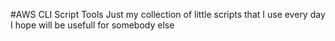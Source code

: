#AWS CLI Script Tools
Just my collection of little scripts that I use every day I hope will be usefull for somebody else 
